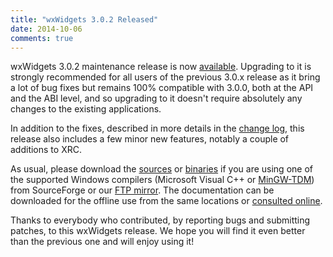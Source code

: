 ```yaml
---
title: "wxWidgets 3.0.2 Released"
date: 2014-10-06
comments: true
---
```


wxWidgets 3.0.2 maintenance release is now [available][1]. Upgrading to it is
strongly recommended for all users of the previous 3.0.x release as it bring a
lot of bug fixes but remains 100% compatible with 3.0.0, both at the API and
the ABI level, and so upgrading to it doesn't require absolutely any changes
to the existing applications.

In addition to the fixes, described in more details in the [change log][6],
this release also includes a few minor new features, notably a couple of
additions to XRC.

<!--more-->

As usual, please download the [sources][1] or [binaries][2] if you are using
one of the supported Windows compilers (Microsoft Visual C++ or [MinGW-TDM][3])
from SourceForge or our [FTP mirror][4]. The documentation can be downloaded
for the offline use from the same locations or [consulted online][5].

Thanks to everybody who contributed, by reporting bugs and submitting patches,
to this wxWidgets release. We hope you will find it even better than the
previous one and will enjoy using it!

[1]: https://sourceforge.net/downloads/wxwindows/3.0.2/
[2]: https://sourceforge.net/downloads/wxwindows/3.0.2/binaries/
[3]: http://tdm-gcc.tdragon.net/
[4]: ftp://ftp.wxwidgets.org/pub/3.0.2/
[5]: http://docs.wxwidgets.org/3.0.2/
[6]: https://sourceforge.net/projects/wxwindows/files/3.0.2/changes.txt
